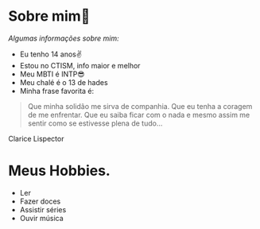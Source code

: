 # Sobre mim💫
_Algumas informações sobre mim:_
- Eu tenho 14 anos✌
- Estou no CTISM, info maior e melhor 
- Meu MBTI é INTP😎
- Meu chalé é o 13 de hades
- Minha frase favorita é:

>  Que minha solidão me sirva de companhia.
Que eu tenha a coragem de me enfrentar.
Que eu saiba ficar com o nada
e mesmo assim me sentir
como se estivesse plena de tudo...

Clarice Lispector
 
 # Meus Hobbies.
 
 - Ler
 - Fazer doces
 - Assistir séries
 - Ouvir música
 
 
